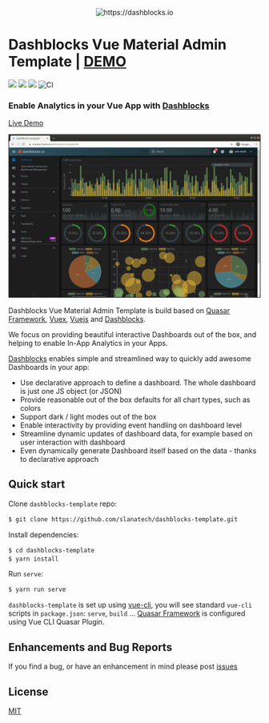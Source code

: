 <p align="center">
<img src="https://github.com/slanatech/dashblocks-template/blob/master/screenshots/dblogo.png?raw=true" height="200" width="200" alt="https://dashblocks.io"/>
</p>

# Dashblocks Vue Material Admin Template | [DEMO](https://slanatech.github.io/dashblocks-template)   

![](https://img.shields.io/badge/vue-2.x-brightgreen.svg)
<img src="https://img.shields.io/npm/v/quasar.svg?label=quasar">
<img src="https://img.shields.io/npm/v/dashblocks.svg?label=dashblocks"> 
![CI](https://github.com/slanatech/dashblocks-template/workflows/CI/badge.svg)

### Enable Analytics in your Vue App with [Dashblocks](https://github.com/slanatech/dashblocks)

[Live Demo](https://slanatech.github.io/dashblocks-template)


![dashboard](screenshots/dashblocks.png?raw=true)


Dashblocks Vue Material Admin Template is build based on [Quasar Framework](https://quasar.dev/), [Vuex](https://vuex.vuejs.org/installation.html),  [Vuejs](https://vuejs.org/) and [Dashblocks](https://github.com/slanatech/dashblocks).

We focus on providing beautiful interactive Dashboards out of the box, and helping to enable In-App Analytics in your Apps.  

[Dashblocks](https://github.com/slanatech/dashblocks) enables simple and streamlined way to quickly add awesome Dashboards in your app: 
 
* Use declarative approach to define a dashboard. The whole dashboard is just one JS object (or JSON) 
* Provide reasonable out of the box defaults for all chart types, such as colors
* Support dark / light modes out of the box    
* Enable interactivity by providing event handling on dashboard level
* Streamline dynamic updates of dashboard data, for example based on user interaction with dashboard
* Even dynamically generate Dashboard itself based on the data - thanks to declarative approach   
  

## Quick start

Clone `dashblocks-template` repo: 

```bash
$ git clone https://github.com/slanatech/dashblocks-template.git
```

Install dependencies:

```bash
$ cd dashblocks-template
$ yarn install
```

Run `serve`:

```bash
$ yarn run serve
```

`dashblocks-template` is set up using [vue-cli](https://github.com/vuejs/vue-cli), you will see standard `vue-cli` scripts in `package.json`: `serve`, `build` ...
[Quasar Framework](https://quasar.dev/) is configured using Vue CLI Quasar Plugin. 


## Enhancements and Bug Reports

If you find a bug, or have an enhancement in mind please post [issues](https://github.com/slanatech/dashblocks-template/issues)


## License
 
[MIT](LICENSE)
   
